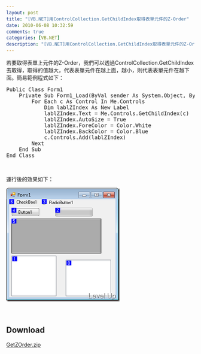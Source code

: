 ```yaml
---
layout: post
title: "[VB.NET]用ControlCollection.GetChildIndex取得表單元件的Z-Order"
date: 2010-06-08 10:32:59
comments: true
categories: [VB.NET]
description: "[VB.NET]用ControlCollection.GetChildIndex取得表單元件的Z-Order"
---
```

<p>若要取得表單上元件的Z-Order，我們可以透過ControlCollection.GetChildIndex去取得，取得的值越大，代表表單元件在越上面，越小，則代表表單元件在越下面。簡易範例程式如下：</p><div style="padding-bottom: 0px; margin: 0px; padding-left: 0px; padding-right: 0px; display: inline; float: none; padding-top: 0px" id="scid:812469c5-0cb0-4c63-8c15-c81123a09de7:a48f17b8-5eeb-42ce-9e52-d923d89aa384" class="wlWriterEditableSmartContent"><pre class="vb" name="code">
Public Class Form1
    Private Sub Form1_Load(ByVal sender As System.Object, ByVal e As System.EventArgs) Handles MyBase.Load
        For Each c As Control In Me.Controls
            Dim lablZIndex As New Label
            lablZIndex.Text = Me.Controls.GetChildIndex(c)
            lablZIndex.AutoSize = True
            lablZIndex.ForeColor = Color.White
            lablZIndex.BackColor = Color.Blue
            c.Controls.Add(lablZIndex)
        Next
    End Sub
End Class</pre></div><p> </p><p>運行後的效果如下：</p><p><img style="border-right-width: 0px; display: inline; border-top-width: 0px; border-bottom-width: 0px; border-left-width: 0px" title="image" border="0" alt="image" width="304" height="304" src="\images\posts\15727\image_thumb_1.png" /></a> </p><p> </p><h2>Download</h2><p><a href="http://Files.Dotblogs.com.tw/larrynung/1006/20106810355411.zip">GetZOrder.zip</p>